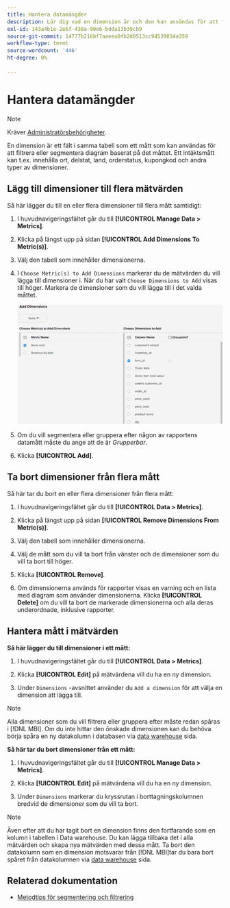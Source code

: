 ```yaml
---
title: Hantera datamängder
description: Lär dig vad en dimension är och den kan användas för att filtrera eller segmentera diagram baserat på ett mätvärde.
exl-id: 143a4b1e-2e6f-438a-90e6-bdda13b39cb9
source-git-commit: 14777b216bf7aaeea0fb2d0513cc94539034a359
workflow-type: tm+mt
source-wordcount: '446'
ht-degree: 0%

---
```


# Hantera datamängder

>[!NOTE]
>
>Kräver [Administratörsbehörigheter](../../administrator/user-management/user-management.md).

En dimension är ett fält i samma tabell som ett mått som kan användas för att filtrera eller segmentera diagram baserat på det måttet. Ett intäktsmått kan t.ex. innehålla ort, delstat, land, orderstatus, kupongkod och andra typer av dimensioner.

## Lägg till dimensioner till flera mätvärden

Så här lägger du till en eller flera dimensioner till flera mått samtidigt:

1. I huvudnavigeringsfältet går du till **[!UICONTROL Manage Data > Metrics]**.

1. Klicka på längst upp på sidan **[!UICONTROL Add Dimensions To Metric(s)]**.

1. Välj den tabell som innehåller dimensionerna.

1. I `Choose Metric(s) to Add Dimensions` markerar du de mätvärden du vill lägga till dimensioner i. När du har valt `Choose Dimensions to Add` visas till höger. Markera de dimensioner som du vill lägga till i det valda måttet.

   ![](../../assets/Add_Dimensions.png)

1. Om du vill segmentera eller gruppera efter någon av rapportens datamått måste du ange att de är _Grupperbar_.

1. Klicka **[!UICONTROL Add]**.

## Ta bort dimensioner från flera mått

Så här tar du bort en eller flera dimensioner från flera mått:

1. I huvudnavigeringsfältet går du till **[!UICONTROL Data > Metrics]**.

1. Klicka på längst upp på sidan **[!UICONTROL Remove Dimensions From Metric(s)]**.

1. Välj den tabell som innehåller dimensionerna.

1. Välj de mått som du vill ta bort från vänster och de dimensioner som du vill ta bort till höger.

1. Klicka **[!UICONTROL Remove]**.

1. Om dimensionerna används för rapporter visas en varning och en lista med diagram som använder dimensionerna. Klicka **[!UICONTROL Delete]** om du vill ta bort de markerade dimensionerna och alla deras underordnade, inklusive rapporter.

## Hantera mått i mätvärden

**Så här lägger du till dimensioner i ett mått:**

1. I huvudnavigeringsfältet går du till **[!UICONTROL Data > Metrics]**.

1. Klicka **[!UICONTROL Edit]** på mätvärdena vill du ha en ny dimension.

1. Under `Dimensions` -avsnittet använder du `Add a dimension` för att välja en dimension att lägga till.

>[!NOTE]
>
>Alla dimensioner som du vill filtrera eller gruppera efter måste redan spåras i [!DNL MBI]. Om du inte hittar den önskade dimensionen kan du behöva börja spåra en ny datakolumn i databasen via [data warehouse](../data-warehouse-mgr/tour-dwm.md) sida.


**Så här tar du bort dimensioner från ett mått:**

1. I huvudnavigeringsfältet går du till **[!UICONTROL Manage Data > Metrics]**.

1. Klicka **[!UICONTROL Edit]** på mätvärdena vill du ha en ny dimension.

1. Under `Dimensions` markerar du kryssrutan i borttagningskolumnen bredvid de dimensioner som du vill ta bort.

>[!NOTE]
>
>Även efter att du har tagit bort en dimension finns den fortfarande som en kolumn i tabellen i Data warehouse. Du kan lägga tillbaka det i alla mätvärden och skapa nya mätvärden med dessa mått. Ta bort den datakolumn som en dimension motsvarar från [!DNL MBI]tar du bara bort spåret från datakolumnen via [data warehouse](../data-warehouse-mgr/tour-dwm.md) sida.

## Relaterad dokumentation

* [Metodtips för segmentering och filtrering](../../best-practices/segment-filter.md)
